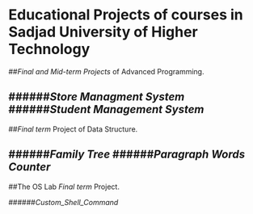 # Educational Projects of courses in Sadjad University of Higher Technology

##*Final and Mid-term Projects* of Advanced Programming.

######*Store Managment System*
######*Student Management System*
----------------------------------------
##*Final term* Project of Data Structure.

######*Family Tree*
######*Paragraph Words Counter*
----------------------------------------
##The OS Lab *Final term* Project.

######*Custom_Shell_Command*
